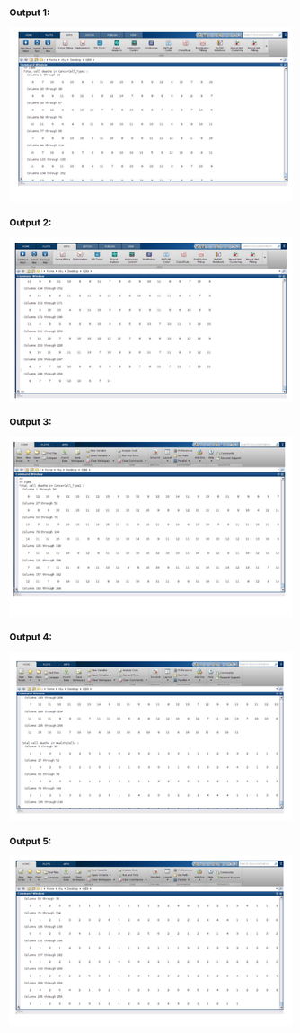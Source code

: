 ### Output 1:

![](https://github.com/28Ritu/Apoptotic-Cell-Death/blob/master/Screenshot%20from%202018-05-05%2001:25:12.png)


### Output 2:

![](https://github.com/28Ritu/Apoptotic-Cell-Death/blob/master/Screenshot%20from%202018-05-05%2001:25:20.png)


### Output 3:

![](https://github.com/28Ritu/Apoptotic-Cell-Death/blob/master/Screenshot%20from%202018-05-05%2001:25:26.png)


### Output 4:

![](https://github.com/28Ritu/Apoptotic-Cell-Death/blob/master/Screenshot%20from%202018-05-05%2001:25:30.png)


### Output 5:

![](https://github.com/28Ritu/Apoptotic-Cell-Death/blob/master/Screenshot%20from%202018-05-05%2001:25:33.png)
